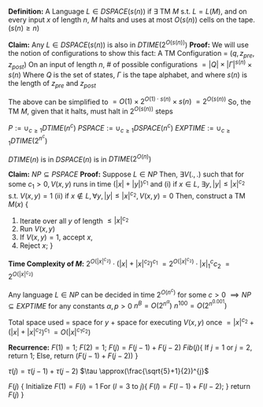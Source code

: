 **Definition:** A Language $L\in DSPACE(s(n))$ if $\exists$ TM $M$ s.t. $L=L(M)$, and on every input $x$ of length $n$, $M$ halts and uses at most $O(s(n))$ cells on the tape. $(s(n) \geq n)$

**Claim:** Any $L\in DSPACE(s(n))$ is also in $DTIME(2^{O(s(n))})$
**Proof:** We will use the notion of configurations to show this fact:
A TM Configuration = $(q,z_{pre},z_{post})$
On an input of length $n$, 
$\#$ of possible configurations $=|Q|\times |\Gamma|^{s(n)}\times s(n)$
Where $Q$ is the set of states, $\Gamma$ is the tape alphabet, and where $s(n)$ is the length of $z_{pre}$ and $z_{post}$

The above can be simplified to 
$=O(1)\times 2^{O(1)\cdot s(n)}\times s(n)$
$=2^{O(s(n))}$
So, the TM $M$, given that it halts, must halt in $2^{O(s(n))}$ steps

$P:=\cup_{c\geq 1}DTIME(n^{c})$
$PSPACE:=\cup_{c\geq 1}DSPACE(n^{c})$
$EXPTIME:=\cup_{c \geq 1}DTIME(2^{n^{c}})$

$DTIME(n)$ is in $DSPACE(n)$ is in $DTIME(2^{O(n)})$

**Claim:** $NP \subseteq PSPACE$
**Proof:**
Suppose $L \in NP$
Then, $\exists V(.,.)$ such that for some $c_{1}>0, V(x,y)$ runs in time $(|x|+|y|)^{c_{1}}$ and 
(i) if $x \in L$, $\exists y, |y| \leq |x|^{c_{2}}$ s.t. $V(x,y)=1$
(ii) if $x \notin L, \forall y, |y| \leq |x|^{c_{2}}, V(x,y) = 0$
Then, construct a TM
$M(x)$ {
1. Iterate over all $y$ of length $\leq |x|^{c_{2}}$
2. Run $V(x,y)$
3. If $V(x,y)=1$, accept $x$,
4. Reject $x$;
}

**Time Complexity of $M$:**
$2^{O(|x|^{c_{2}})}\cdot (|x|+|x|^{c_{2}})^{c_{1}}$
$=2^{O(|x|^{c_{2}})}\cdot |x|^c_{1}c_{2}$
$=2^{O(|x|^{c_{2}})}$

Any language $L\in NP$ can be decided in time $2^{O(n^{c})}$ for some $c > 0$
$\implies NP \subseteq EXPTIME$
for any constants $\alpha, p>0$
$n^{B}=O(2^{n^{\alpha}})$
$n^{100}=O(2^{n^{0.001}})$

Total space used $=$ space for $y$ + space for executing $V(x,y)$ once
$=|x|^{c_{2}}+(|x|+|x|^{c_{2}})^{c_{1}}$
$=O(|x|^{c_{1}c_{2}})$

**Recurrence:**
$F(1)=1$; $F(2)=1$; $F(j)=F(j-1)+F(j-2)$
$Fib(j)${
If $j=1$ or $j=2$, return $1$;
Else, return $(F(j-1)+F(j-2))$
}

$\tau(j)=\tau(j-1)+\tau(j-2)$
$\tau \approx(\frac{\sqrt{5}+1}{2})^{j}$

$F(j)$ {
	Initialize $F(1)=F(i)=1$
	For ($l=3$ to $j$){
		$F(l)=F(l-1)+F(l-2)$;
	}
	return $F(j)$
}

